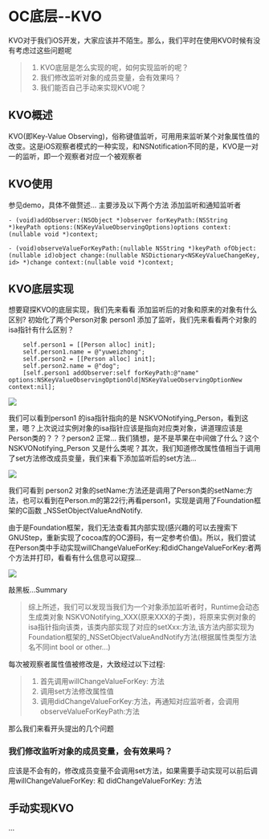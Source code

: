 # OC底层--KVO
KVO对于我们iOS开发，大家应该并不陌生。那么，我们平时在使用KVO时候有没有考虑过这些问题呢
> 1. KVO底层是怎么实现的呢，如何实现监听的呢？
> 2. 我们修改监听对象的成员变量，会有效果吗？
> 3. 我们能否自己手动来实现KVO呢？


## KVO概述
KVO(即Key-Value Observing)，俗称键值监听，可用用来监听某个对象属性值的改变。这是iOS观察者模式的一种实现，和NSNotification不同的是，KVO是一对一的监听，即一个观察者对应一个被观察者

## KVO使用
参见demo，具体不做赘述... 主要涉及以下两个方法 添加监听和通知监听者


```
- (void)addObserver:(NSObject *)observer forKeyPath:(NSString *)keyPath options:(NSKeyValueObservingOptions)options context:(nullable void *)context;

- (void)observeValueForKeyPath:(nullable NSString *)keyPath ofObject:(nullable id)object change:(nullable NSDictionary<NSKeyValueChangeKey, id> *)change context:(nullable void *)context;

```

## KVO底层实现
想要窥探KVO的底层实现，我们先来看看 添加监听后的对象和原来的对象有什么区别?
初始化了两个Person对象 person1 添加了监听，我们先来看看两个对象的isa指针有什么区别？

```
    self.person1 = [[Person alloc] init];
    self.person1.name = @"yuweizhong";
    self.person2 = [[Person alloc] init];
    self.person2.name = @"dog";
    [self.person1 addObserver:self forKeyPath:@"name" options:NSKeyValueObservingOptionOld|NSKeyValueObservingOptionNew context:nil];
```
![](/Users/yuweizhong/Desktop/DEMO/Blogs/2-KVO/kvo_pic_1.png)

我们可以看到person1 的isa指针指向的是 NSKVONotifying_Person，看到这里，嗯？上次说过实例对象的isa指针应该是指向对应类对象，讲道理应该是Person类的？？？person2 正常... 我们猜想，是不是苹果在中间做了什么？这个NSKVONotifying_Person 又是什么类呢？其次，我们知道修改属性值相当于调用了set方法修改成员变量，我们来看下添加监听后的set方法...

![](/Users/yuweizhong/Desktop/DEMO/Blogs/2-KVO/kvo_pic_2.png)

我们可看到 person2 对象的setName:方法还是调用了Person类的setName:方法，也可以看到在Person.m的第22行;再看person1，实现是调用了Foundation框架的C函数 _NSSetObjectValueAndNotify.

由于是Foundation框架，我们无法查看其内部实现(感兴趣的可以去搜索下GNUStep，重新实现了cocoa库的OC源码，有一定参考价值)。所以，我们尝试在Person类中手动实现willChangeValueForKey:和didChangeValueForKey:者两个方法并打印，看看有什么信息可以窥探...

![](/Users/yuweizhong/Desktop/DEMO/Blogs/2-KVO/kvo_pic_3.png)

敲黑板...Summary
> 综上所述，我们可以发现当我们为一个对象添加监听者时，Runtime会动态生成类对象 NSKVONotifying_XXX(原来XXX的子类)，将原来实例对象的isa指针指向该类，该类内部实现了对应的setXxx:方法,该方法内部实现为Foundation框架的_NSSetObjectValueAndNotify方法(根据属性类型方法名不同int bool or other...)

每次被观察者属性值被修改是，大致经过以下过程:
> 1. 首先调用willChangeValueForKey: 方法
> 2. 调用set方法修改属性值
> 3. 调用didChangeValueForKey:方法，再通知对应监听者，会调用observeValueForKeyPath:方法

那么我们来看开头提出的几个问题
###  我们修改监听对象的成员变量，会有效果吗？
应该是不会有的，修改成员变量不会调用set方法，如果需要手动实现可以前后调用willChangeValueForKey: 和 didChangeValueForKey: 方法


## 手动实现KVO

...